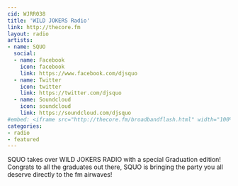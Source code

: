 ```yaml
---
cid: WJRR038
title: 'WILD JOKERS Radio'
link: http://thecore.fm
layout: radio
artists: 
- name: SQUO
  social:
  - name: Facebook
    icon: facebook
    link: https://www.facebook.com/djsquo
  - name: Twitter
    icon: twitter
    link: https://twitter.com/djsquo
  - name: Soundcloud
    icon: soundcloud
    link: https://soundcloud.com/djsquo
#embed: <iframe src="http://thecore.fm/broadbandflash.html" width="100%" height="350px"></iframe>'
categories:
- radio
- featured
---
```


SQUO takes over WILD JOKERS RADIO with a special Graduation edition! Congrats to all the graduates out there, SQUO is bringing the party you all deserve directly to the fm airwaves!